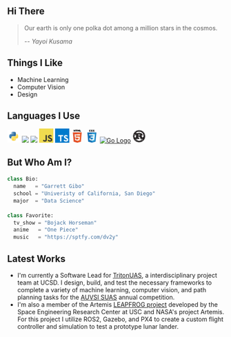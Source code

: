 ## Hi There

> Our earth is only one polka dot among a million stars in the cosmos.
>
> -- <cite>Yayoi Kusama</cite>

## Things I Like

- Machine Learning
- Computer Vision
- Design

## Languages I Use

<!--Python --> <a title="Python Logo" href="https://www.python.org/"><img width="30" alt="Python-logo-notext" src="https://raw.githubusercontent.com/github/explore/80688e429a7d4ef2fca1e82350fe8e3517d3494d/topics/python/python.png"></a>
<!--C++--> <a href="https://www.cplusplus.com/"><img src="https://img.icons8.com/color/35/000000/c-plus-plus-logo.png" width="33"/></a>
<!--C--> <a href="http://www.open-std.org/jtc1/sc22/wg14/"><img src="https://img.icons8.com/color/35/000000/c-programming.png" width="33"/></a>
<!--JavaScript--> <a title="JavaScript Logo" href="https://developer.mozilla.org/en-US/docs/Web/JavaScript"><img width="33" alt="Unofficial JavaScript logo 2" src="https://raw.githubusercontent.com/github/explore/80688e429a7d4ef2fca1e82350fe8e3517d3494d/topics/javascript/javascript.png"></a>
<!--TypeScript--> <a title="TypeScript Logo" href="https://www.typescriptlang.org/"><img width="33" alt="Typescript logo 2020" src="https://raw.githubusercontent.com/github/explore/80688e429a7d4ef2fca1e82350fe8e3517d3494d/topics/typescript/typescript.png"></a>
<!--HTML5--> <a href="https://html.spec.whatwg.org/multipage/"><img src="https://raw.githubusercontent.com/github/explore/80688e429a7d4ef2fca1e82350fe8e3517d3494d/topics/html/html.png" width="29" height="30" alt="HTML5 Logo" title="HTML5 Logo"></a>
<!--CSS--> <a href='https://www.w3.org/Style/CSS/Overview.en.html'><img src="https://raw.githubusercontent.com/github/explore/80688e429a7d4ef2fca1e82350fe8e3517d3494d/topics/css/css.png" width="30" alt="CSS Logo"></img></a>
<!--Go--> <a title="Go Logo" href="https://golang.org/"><img height="30" alt="Go Logo" src="https://golang.org/lib/godoc/images/go-logo-blue.svg"></a>
<!--Rust--> <a title="Rust Logo" href="https://www.rust-lang.org/"><img width="30" alt="Rust Logo" src="https://raw.githubusercontent.com/github/explore/80688e429a7d4ef2fca1e82350fe8e3517d3494d/topics/rust/rust.png"></a>

## But Who Am I?

```Python
class Bio:
  name   = "Garrett Gibo"
  school = "Univeristy of California, San Diego"
  major  = "Data Science"

class Favorite:
  tv_show = "Bojack Horseman"
  anime   = "One Piece"
  music   = "https://sptfy.com/dv2y"
```

## Latest Works

- I'm currently a Software Lead for [TritonUAS](https://tuas.ucsd.edu), a
  interdisciplinary project team at UCSD. I design, build, and test the
  necessary frameworks to complete a variety of machine learning, computer 
  vision, and path planning tasks for the 
  [AUVSI SUAS](https://www.auvsi-suas.org/competitions) annual competition.
- I'm also a member of the Artemis [LEAPFROG project](https://leapfrog.isi.edu) 
  developed by the Space Engineering Research Center at USC and NASA's project 
  Artemis. For this project I utilize ROS2, Gazebo, and PX4 to create a custom 
  flight controller and simulation to test a prototype lunar lander.
